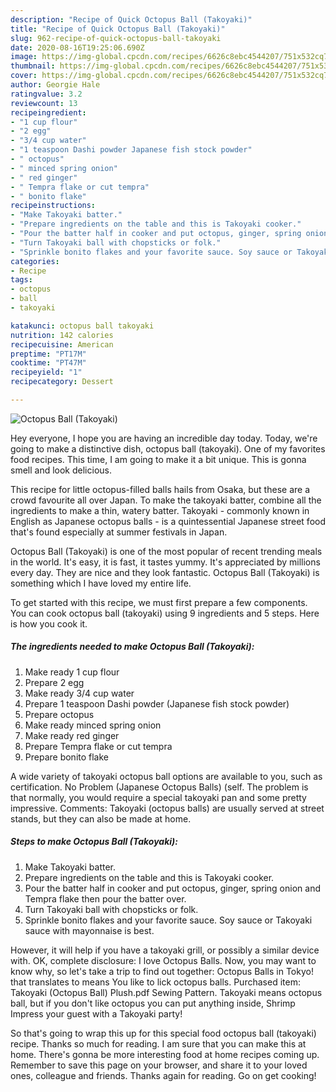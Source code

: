 ```yaml
---
description: "Recipe of Quick Octopus Ball (Takoyaki)"
title: "Recipe of Quick Octopus Ball (Takoyaki)"
slug: 962-recipe-of-quick-octopus-ball-takoyaki
date: 2020-08-16T19:25:06.690Z
image: https://img-global.cpcdn.com/recipes/6626c8ebc4544207/751x532cq70/octopus-ball-takoyaki-recipe-main-photo.jpg
thumbnail: https://img-global.cpcdn.com/recipes/6626c8ebc4544207/751x532cq70/octopus-ball-takoyaki-recipe-main-photo.jpg
cover: https://img-global.cpcdn.com/recipes/6626c8ebc4544207/751x532cq70/octopus-ball-takoyaki-recipe-main-photo.jpg
author: Georgie Hale
ratingvalue: 3.2
reviewcount: 13
recipeingredient:
- "1 cup flour"
- "2 egg"
- "3/4 cup water"
- "1 teaspoon Dashi powder Japanese fish stock powder"
- " octopus"
- " minced spring onion"
- " red ginger"
- " Tempra flake or cut tempra"
- " bonito flake"
recipeinstructions:
- "Make Takoyaki batter."
- "Prepare ingredients on the table and this is Takoyaki cooker."
- "Pour the batter half in cooker and put octopus, ginger, spring onion and Tempra flake then pour the batter over."
- "Turn Takoyaki ball with chopsticks or folk."
- "Sprinkle bonito flakes and your favorite sauce. Soy sauce or Takoyaki sauce with mayonnaise is best."
categories:
- Recipe
tags:
- octopus
- ball
- takoyaki

katakunci: octopus ball takoyaki 
nutrition: 142 calories
recipecuisine: American
preptime: "PT17M"
cooktime: "PT47M"
recipeyield: "1"
recipecategory: Dessert

---
```



![Octopus Ball (Takoyaki)](https://img-global.cpcdn.com/recipes/6626c8ebc4544207/751x532cq70/octopus-ball-takoyaki-recipe-main-photo.jpg)

Hey everyone, I hope you are having an incredible day today. Today, we're going to make a distinctive dish, octopus ball (takoyaki). One of my favorites food recipes. This time, I am going to make it a bit unique. This is gonna smell and look delicious.

This recipe for little octopus-filled balls hails from Osaka, but these are a crowd favourite all over Japan. To make the takoyaki batter, combine all the ingredients to make a thin, watery batter. Takoyaki - commonly known in English as Japanese octopus balls - is a quintessential Japanese street food that&#39;s found especially at summer festivals in Japan.

Octopus Ball (Takoyaki) is one of the most popular of recent trending meals in the world. It's easy, it is fast, it tastes yummy. It's appreciated by millions every day. They are nice and they look fantastic. Octopus Ball (Takoyaki) is something which I have loved my entire life.


To get started with this recipe, we must first prepare a few components. You can cook octopus ball (takoyaki) using 9 ingredients and 5 steps. Here is how you cook it.

<!--inarticleads1-->

##### The ingredients needed to make Octopus Ball (Takoyaki):

1. Make ready 1 cup flour
1. Prepare 2 egg
1. Make ready 3/4 cup water
1. Prepare 1 teaspoon Dashi powder (Japanese fish stock powder)
1. Prepare  octopus
1. Make ready  minced spring onion
1. Make ready  red ginger
1. Prepare  Tempra flake or cut tempra
1. Prepare  bonito flake


A wide variety of takoyaki octopus ball options are available to you, such as certification. No Problem (Japanese Octopus Balls) (self. The problem is that normally, you would require a special takoyaki pan and some pretty impressive. Comments: Takoyaki (octopus balls) are usually served at street stands, but they can also be made at home. 

<!--inarticleads2-->

##### Steps to make Octopus Ball (Takoyaki):

1. Make Takoyaki batter.
1. Prepare ingredients on the table and this is Takoyaki cooker.
1. Pour the batter half in cooker and put octopus, ginger, spring onion and Tempra flake then pour the batter over.
1. Turn Takoyaki ball with chopsticks or folk.
1. Sprinkle bonito flakes and your favorite sauce. Soy sauce or Takoyaki sauce with mayonnaise is best.


However, it will help if you have a takoyaki grill, or possibly a similar device with. OK, complete disclosure: I love Octopus Balls. Now, you may want to know why, so let&#39;s take a trip to find out together: Octopus Balls in Tokyo! that translates to means You like to lick octopus balls. Purchased item: Takoyaki (Octopus Ball) Plush.pdf Sewing Pattern. Takoyaki means octopus ball, but if you don&#39;t like octopus you can put anything inside, Shrimp Impress your guest with a Takoyaki party! 

So that's going to wrap this up for this special food octopus ball (takoyaki) recipe. Thanks so much for reading. I am sure that you can make this at home. There's gonna be more interesting food at home recipes coming up. Remember to save this page on your browser, and share it to your loved ones, colleague and friends. Thanks again for reading. Go on get cooking!
